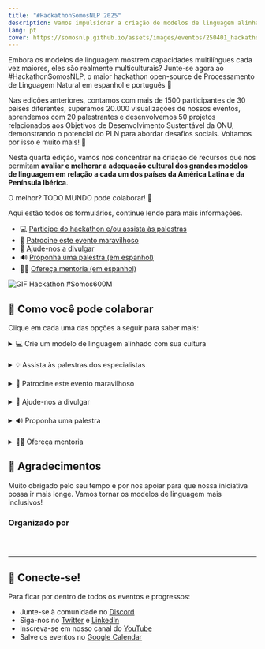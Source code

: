 ```yaml
---
title: "#HackathonSomosNLP 2025"
description: Vamos impulsionar a criação de modelos de linguagem alinhados com a cultura dos países da América Latina e da Península Ibérica.
lang: pt
cover: https://somosnlp.github.io/assets/images/eventos/250401_hackathon_sinfecha.jpg
---
```


Embora os modelos de linguagem mostrem capacidades multilíngues cada vez maiores, eles são realmente multiculturais? Junte-se agora ao #HackathonSomosNLP, o maior hackathon open-source de Processamento de Linguagem Natural em espanhol e português 🚀

Nas edições anteriores, contamos com mais de 1500 participantes de 30 países diferentes, superamos 20.000 visualizações de nossos eventos, aprendemos com 20 palestrantes e desenvolvemos 50 projetos relacionados aos Objetivos de Desenvolvimento Sustentável da ONU, demonstrando o potencial do PLN para abordar desafios sociais. Voltamos por isso e muito mais! 💪

Nesta quarta edição, vamos nos concentrar na criação de recursos que nos permitam **avaliar e melhorar a adequação cultural dos grandes modelos de linguagem em relação a cada um dos países da América Latina e da Península Ibérica**.

O melhor? TODO MUNDO pode colaborar! 🎉

Aqui estão todos os formulários, continue lendo para mais informações.

- 💻 [Participe do hackathon e/ou assista às palestras](https://forms.gle/bDaBC7XV3iu2trj59)
- 🙌 [Patrocine este evento maravilhoso](https://somosnlp.org/pt/hackathon/patrocinios)
- 📣 [Ajude-nos a divulgar](https://somosnlp.org/pt/hackathon/patrocinios)
- 🔊 [Proponha uma palestra (em espanhol)](https://forms.gle/n6DsNF5RwerA4oPf6)
- 🧑‍🏫 [Ofereça mentoria (em espanhol)](https://forms.gle/izE8j4nW2JsWcQT26)

![GIF Hackathon #Somos600M](https://somosnlp.github.io/assets/images/eventos/250401_hackathon.gif)

## 🚀 Como você pode colaborar

Clique em cada uma das opções a seguir para saber mais:

<details  style="margin-bottom: 20px;">
<summary>💻 Crie um modelo de linguagem alinhado com sua cultura</summary>

Ao participar deste hackathon, você terá a oportunidade de desenvolver e aplicar seus conhecimentos em treinamento de LLMs para criar modelos de qualidade e inclusivos em seu idioma. Você terá acesso a APIs de modelos de última geração, a possibilidade de ganhar prêmios, participar de sorteios, assistir a palestras, workshops e sessões de mentoria, publicar um artigo... Inscreva-se já!

**Cada equipe participante (1-5 pessoas) irá gerar um dataset, alinhar um LLM e criar uma demo para compartilhar seu ótimo trabalho com a comunidade.** Também é possível contribuir apenas com o dataset.

Na SomosNLP, queremos incentivar você a participar independentemente de seus conhecimentos atuais. Organizaremos workshops práticos e sessões de mentoria para que tanto grupos de institutos de pesquisa quanto grupos de estudantes de graduação possam participar, todos os projetos somam!

Para garantir que todos comecem nas mesmas condições, divulgaremos as regras no dia 1º de abril.

<center><a href="https://forms.gle/bDaBC7XV3iu2trj59" target="_blank" style="background-color:#FACC15; color:white; padding:10px 20px; text-decoration:none; border-radius:5px;">💻 Inscreva-se já!</a></center>
</details>

<details  style="margin-bottom: 20px;">
<summary>💡 Assista às palestras dos especialistas</summary>

Na SomosNLP, acreditamos que a formação também é uma forma de colaborar com o futuro do PLN em espanhol. Durante as terças-feiras de abril, várias keynotes serão ministradas por profissionais do mundo do Processamento de Linguagem Natural. Estes eventos são gratuitos e abertos a todos.

E até abril chegar? [As gravações das palestras anteriores estão disponíveis!](https://www.youtube.com/watch?v=JzpvHRrqtSU&list=PLTA-KAy8nxaASMwEUWkkTfMaDxWBxn-8J)

<center><a href="https://forms.gle/bDaBC7XV3iu2trj59" target="_blank" style="background-color:#FACC15; color:white; padding:10px 20px; text-decoration:none; border-radius:5px;">💻 Inscreva-se já!</a></center>
</details>

<details  style="margin-bottom: 20px;">
<summary>🙌 Patrocine este evento maravilhoso</summary>

A SomosNLP é uma comunidade sem fins lucrativos, buscamos doações, prêmios e visibilidade para alcançar nossos objetivos ambiciosos e aproximar os modelos de linguagem do mundo hispânico. Toda ajuda é bem-vinda, descubra como você pode apoiar nossa missão oferecendo **visibilidade, vouchers e doações**. Contamos com você!

<center><a href="https://somosnlp.org/pt/hackathon/patrocinios" target="_blank" style="background-color:#FACC15; color:white; padding:10px 20px; text-decoration:none; border-radius:5px;">🙌 Patrocine o hackathon</a></center>
</details>

<details  style="margin-bottom: 20px;">
<summary>📣 Ajude-nos a divulgar</summary>

Ajude-nos a divulgar o evento em sua rede para que esta iniciativa alcance mais pessoas, todo apoio é bem-vindo! Além disso, após 4 publicações, adicionaremos seu logotipo ao site na seção "Patrocínios da Comunidade".

<center><a href="https://somosnlp.org/pt/hackathon/patrocinios" target="_blank" style="background-color:#FACC15; color:white; padding:10px 20px; text-decoration:none; border-radius:5px;">📣 Divulgue o evento</a></center>
</details>

<details  style="margin-bottom: 20px;">
<summary>🔊 Proponha uma palestra</summary>

Convidamos pessoas da academia ou indústria, especialistas e apaixonados por IA e particularmente PLN, para compartilhar seus conhecimentos e avanços. Leia os tópicos sugeridos e envie sua proposta!

<center><a href="https://somosnlp.org/pt/hackathon/ponencias" target="_blank" style="background-color:#FACC15; color:white; padding:10px 20px; text-decoration:none; border-radius:5px;">🔊 Proponha uma palestra</a></center>
</details>

<details  style="margin-bottom: 20px;">
<summary>🧑‍🏫 Ofereça mentoria</summary>

Compartilhe sua experiência e conhecimento apoiando as equipes participantes na criação de bases de dados de qualidade e no treinamento de um bom LLM. Você pode fornecer mentoria pontual ou contínua. Pense em seus pontos fortes e ofereça mentoria!

<center><a href="https://forms.gle/izE8j4nW2JsWcQT26" target="_blank" style="background-color:#FACC15; color:white; padding:10px 20px; text-decoration:none; border-radius:5px;">🧑‍🏫 Ofereça mentoria</a></center>
</details>

## 👏 Agradecimentos

Muito obrigado pelo seu tempo e por nos apoiar para que nossa iniciativa possa ir mais longe. Vamos tornar os modelos de linguagem mais inclusivos!

### Organizado por

<div style="display: grid; grid-template-columns: repeat(3, 1fr); gap: 10px 50px; justify-items: center; align-items: center;">

<SponsorInfo sponsor="SomosNLP" url="http://somosnlp.org"
logo="https://somosnlp.github.io/assets/logo_somosnlp_nobg.png"
logo_dark="https://somosnlp.github.io/assets/logo_somosnlp_nobg.png" />

<SponsorInfo sponsor="CENIA" url="http://somosnlp.org/patrocinios/cenia"
logo="https://somosnlp.github.io/assets/images/patrocinios/CENIA.jpeg"
logo_dark="https://somosnlp.github.io/assets/images/patrocinios/CENIA.jpeg" />

<SponsorInfo sponsor="Universidad Politécnica de Madrid" url="http://somosnlp.org/patrocinios/upm"
logo="https://somosnlp.github.io/assets/images/patrocinios/UPM.jpeg"
logo_dark="https://somosnlp.github.io/assets/images/patrocinios/UPM.jpeg" />

</div>

---

## 🤗 Conecte-se!

Para ficar por dentro de todos os eventos e progressos:
- Junte-se à comunidade no [Discord](https://discord.com/invite/my8w7JUxZR)
- Siga-nos no [Twitter](https://twitter.com/somosnlp_) e [LinkedIn](https://www.linkedin.com/company/somosnlp)
- Inscreva-se em nosso canal do [YouTube](https://www.youtube.com/c/somosnlp?sub_confirmation=1)
- Salve os eventos no [Google Calendar](https://calendar.google.com/calendar/u/0?cid=ZWM3MGZhODIzNmYyNzBlMTYwYzFiMjdhNDgzZWMyMjA1ZjQwYzUyN2E5N2MwZTJhZmY0OTcwZDZmZjBkYzQyMEBncm91cC5jYWxlbmRhci5nb29nbGUuY29t) 
